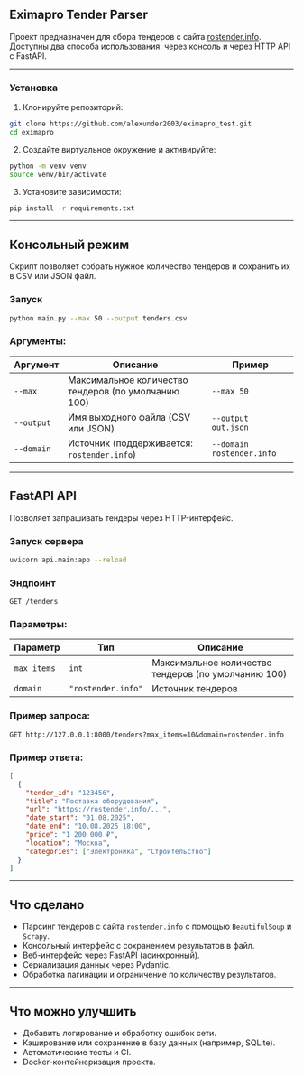 ## Eximapro Tender Parser

Проект предназначен для сбора тендеров с сайта [rostender.info](https://rostender.info/extsearch). Доступны два способа использования: через консоль и через HTTP API с FastAPI.

---

### Установка

1. Клонируйте репозиторий:

```bash
git clone https://github.com/alexunder2003/eximapro_test.git
cd eximapro
```

2. Создайте виртуальное окружение и активируйте:

```bash
python -m venv venv
source venv/bin/activate
```

3. Установите зависимости:

```bash
pip install -r requirements.txt
```

---

## Консольный режим

Скрипт позволяет собрать нужное количество тендеров и сохранить их в CSV или JSON файл.

### Запуск

```bash
python main.py --max 50 --output tenders.csv
```

### Аргументы:

| Аргумент   | Описание                                            | Пример                    |
| ---------- | --------------------------------------------------- | ------------------------- |
| `--max`    | Максимальное количество тендеров (по умолчанию 100) | `--max 50`                |
| `--output` | Имя выходного файла (CSV или JSON)                  | `--output out.json`       |
| `--domain` | Источник (поддерживается: `rostender.info`)         | `--domain rostender.info` |

---

## FastAPI API

Позволяет запрашивать тендеры через HTTP-интерфейс.

### Запуск сервера

```bash
uvicorn api.main:app --reload
```

### Эндпоинт

`GET /tenders`

### Параметры:

| Параметр    | Тип                | Описание                                            |
| ----------- | ------------------ | --------------------------------------------------- |
| `max_items` | `int`              | Максимальное количество тендеров (по умолчанию 100) |
| `domain`    | `"rostender.info"` | Источник тендеров                                   |

### Пример запроса:

```
GET http://127.0.0.1:8000/tenders?max_items=10&domain=rostender.info
```

### Пример ответа:

```json
[
  {
    "tender_id": "123456",
    "title": "Поставка оборудования",
    "url": "https://rostender.info/...",
    "date_start": "01.08.2025",
    "date_end": "10.08.2025 18:00",
    "price": "1 200 000 ₽",
    "location": "Москва",
    "categories": ["Электроника", "Строительство"]
  }
]
```

---

## Что сделано

* Парсинг тендеров с сайта `rostender.info` с помощью `BeautifulSoup` и `Scrapy`.
* Консольный интерфейс с сохранением результатов в файл.
* Веб-интерфейс через FastAPI (асинхронный).
* Сериализация данных через Pydantic.
* Обработка пагинации и ограничение по количеству результатов.

---

## Что можно улучшить

* Добавить логирование и обработку ошибок сети.
* Кэширование или сохранение в базу данных (например, SQLite).
* Автоматические тесты и CI.
* Docker-контейнеризация проекта.